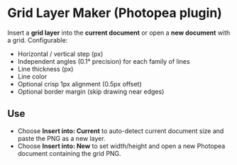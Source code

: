 # Grid Layer Maker (Photopea plugin)

Insert a **grid layer** into the **current document** or open a **new document** with a grid.
Configurable:
- Horizontal / vertical step (px)
- Independent angles (0.1° precision) for each family of lines
- Line thickness (px)
- Line color
- Optional crisp 1px alignment (0.5px offset)
- Optional border margin (skip drawing near edges)


## Use
- Choose **Insert into: Current** to auto-detect current document size and paste the PNG as a new layer.
- Choose **Insert into: New** to set width/height and open a new Photopea document containing the grid PNG.

